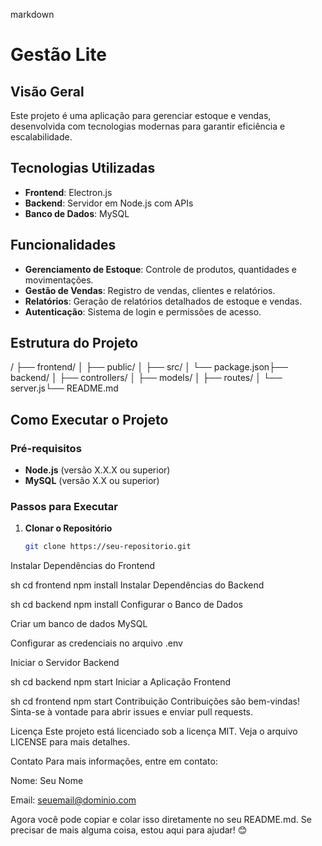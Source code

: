 markdown
# Gestão Lite

## Visão Geral
Este projeto é uma aplicação para gerenciar estoque e vendas, desenvolvida com tecnologias modernas para garantir eficiência e escalabilidade.

## Tecnologias Utilizadas
- **Frontend**: Electron.js
- **Backend**: Servidor em Node.js com APIs
- **Banco de Dados**: MySQL

## Funcionalidades
- **Gerenciamento de Estoque**: Controle de produtos, quantidades e movimentações.
- **Gestão de Vendas**: Registro de vendas, clientes e relatórios.
- **Relatórios**: Geração de relatórios detalhados de estoque e vendas.
- **Autenticação**: Sistema de login e permissões de acesso.

## Estrutura do Projeto
/ ├── frontend/ │ ├── public/ │ ├── src/ │ └── package.json├── backend/ │ ├── controllers/ │ ├── models/ │ ├── routes/ │ └── server.js└── README.md


## Como Executar o Projeto

### Pré-requisitos
- **Node.js** (versão X.X.X ou superior)
- **MySQL** (versão X.X ou superior)

### Passos para Executar
1. **Clonar o Repositório**
   ```sh
   git clone https://seu-repositorio.git
Instalar Dependências do Frontend

sh
cd frontend
npm install
Instalar Dependências do Backend

sh
cd backend
npm install
Configurar o Banco de Dados

Criar um banco de dados MySQL

Configurar as credenciais no arquivo .env

Iniciar o Servidor Backend

sh
cd backend
npm start
Iniciar a Aplicação Frontend

sh
cd frontend
npm start
Contribuição
Contribuições são bem-vindas! Sinta-se à vontade para abrir issues e enviar pull requests.

Licença
Este projeto está licenciado sob a licença MIT. Veja o arquivo LICENSE para mais detalhes.

Contato
Para mais informações, entre em contato:

Nome: Seu Nome

Email: seuemail@dominio.com


Agora você pode copiar e colar isso diretamente no seu README.md. Se precisar de mais alguma coisa, estou aqui para ajudar! 😊
